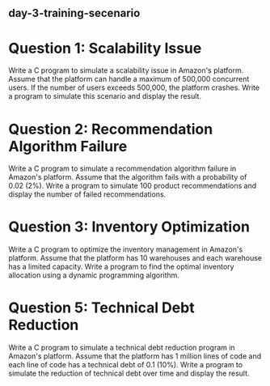## day-3-training-secenario

# Question 1: Scalability Issue

Write a C program to simulate a scalability issue in Amazon's platform. Assume that the platform can
handle a maximum of 500,000 concurrent users. If the number of users exceeds 500,000, the
platform crashes. Write a program to simulate this scenario and display the result.

# Question 2: Recommendation Algorithm Failure

Write a C program to simulate a recommendation algorithm failure in Amazon's platform. Assume
that the algorithm fails with a probability of 0.02 (2%). Write a program to simulate 100 product
recommendations and display the number of failed recommendations.

# Question 3: Inventory Optimization

Write a C program to optimize the inventory management in Amazon's platform. Assume that the
platform has 10 warehouses and each warehouse has a limited capacity. Write a program to find the
optimal inventory allocation using a dynamic programming algorithm.

# Question 5: Technical Debt Reduction

Write a C program to simulate a technical debt reduction program in Amazon's platform. Assume that
the platform has 1 million lines of code and each line of code has a technical debt of 0.1 (10%). Write
a program to simulate the reduction of technical debt over time and display the result.
